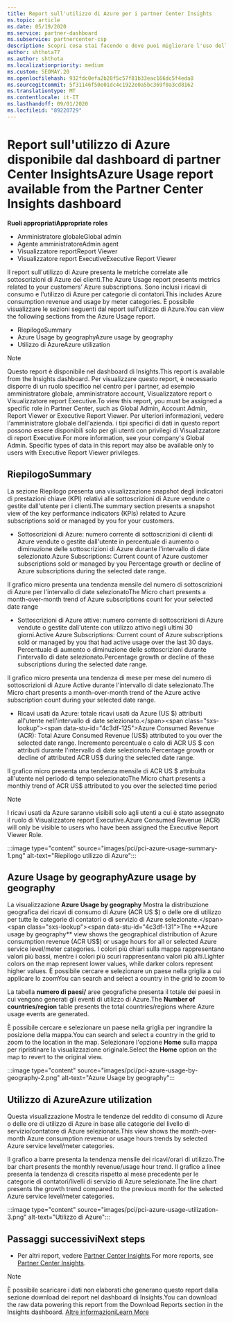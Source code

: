 ```yaml
---
title: Report sull'utilizzo di Azure per i partner Center Insights
ms.topic: article
ms.date: 05/19/2020
ms.service: partner-dashboard
ms.subservice: partnercenter-csp
description: Scopri cosa stai facendo e dove puoi migliorare l'uso delle sottoscrizioni di Azure che Vendi o Gestisci per i tuoi clienti.
author: shthota77
ms.author: shthota
ms.localizationpriority: medium
ms.custom: SEOMAY.20
ms.openlocfilehash: 932fdc0efa2b28f5c57f81b33eac166dc5f4eda8
ms.sourcegitcommit: 5f31146f50e01dc4c1922e0a5bc369f0a3cd8162
ms.translationtype: MT
ms.contentlocale: it-IT
ms.lasthandoff: 09/01/2020
ms.locfileid: "89220729"
---
```

# <a name="azure-usage-report-available-from-the-partner-center-insights-dashboard"></a><span data-ttu-id="4c3df-103">Report sull'utilizzo di Azure disponibile dal dashboard di partner Center Insights</span><span class="sxs-lookup"><span data-stu-id="4c3df-103">Azure Usage report available from the Partner Center Insights dashboard</span></span>

<span data-ttu-id="4c3df-104">**Ruoli appropriati**</span><span class="sxs-lookup"><span data-stu-id="4c3df-104">**Appropriate roles**</span></span>
- <span data-ttu-id="4c3df-105">Amministratore globale</span><span class="sxs-lookup"><span data-stu-id="4c3df-105">Global admin</span></span>
- <span data-ttu-id="4c3df-106">Agente amministratore</span><span class="sxs-lookup"><span data-stu-id="4c3df-106">Admin agent</span></span>
- <span data-ttu-id="4c3df-107">Visualizzatore report</span><span class="sxs-lookup"><span data-stu-id="4c3df-107">Report Viewer</span></span>
- <span data-ttu-id="4c3df-108">Visualizzatore report Executive</span><span class="sxs-lookup"><span data-stu-id="4c3df-108">Executive Report Viewer</span></span>

<span data-ttu-id="4c3df-109">Il report sull'utilizzo di Azure presenta le metriche correlate alle sottoscrizioni di Azure dei clienti.</span><span class="sxs-lookup"><span data-stu-id="4c3df-109">The Azure Usage report presents metrics related to your customers’ Azure subscriptions.</span></span> <span data-ttu-id="4c3df-110">Sono inclusi i ricavi di consumo e l'utilizzo di Azure per categorie di contatori.</span><span class="sxs-lookup"><span data-stu-id="4c3df-110">This includes Azure consumption revenue and usage by meter categories.</span></span> <span data-ttu-id="4c3df-111">È possibile visualizzare le sezioni seguenti dal report sull'utilizzo di Azure.</span><span class="sxs-lookup"><span data-stu-id="4c3df-111">You can view the following sections from the Azure Usage report.</span></span>

- <span data-ttu-id="4c3df-112">Riepilogo</span><span class="sxs-lookup"><span data-stu-id="4c3df-112">Summary</span></span>
- <span data-ttu-id="4c3df-113">Azure Usage by geography</span><span class="sxs-lookup"><span data-stu-id="4c3df-113">Azure usage by geography</span></span>
- <span data-ttu-id="4c3df-114">Utilizzo di Azure</span><span class="sxs-lookup"><span data-stu-id="4c3df-114">Azure utilization</span></span>

 > [!NOTE]
 > <span data-ttu-id="4c3df-115">Questo report è disponibile nel dashboard di Insights.</span><span class="sxs-lookup"><span data-stu-id="4c3df-115">This report is available from the Insights dashboard.</span></span> <span data-ttu-id="4c3df-116">Per visualizzare questo report, è necessario disporre di un ruolo specifico nel centro per i partner, ad esempio amministratore globale, amministratore account, Visualizzatore report o Visualizzatore report Executive.</span><span class="sxs-lookup"><span data-stu-id="4c3df-116">To view this report, you must be assigned a specific role in Partner Center, such as Global Admin, Account Admin, Report Viewer or Executive Report Viewer.</span></span> <span data-ttu-id="4c3df-117">Per ulteriori informazioni, vedere l'amministratore globale dell'azienda. i tipi specifici di dati in questo report possono essere disponibili solo per gli utenti con privilegi di Visualizzatore di report Executive.</span><span class="sxs-lookup"><span data-stu-id="4c3df-117">For more information, see your company's Global Admin. Specific types of data in this report may also be available only to users with Executive Report Viewer privileges.</span></span>

## <a name="summary"></a><span data-ttu-id="4c3df-118">Riepilogo</span><span class="sxs-lookup"><span data-stu-id="4c3df-118">Summary</span></span>

<span data-ttu-id="4c3df-119">La sezione Riepilogo presenta una visualizzazione snapshot degli indicatori di prestazioni chiave (KPI) relativi alle sottoscrizioni di Azure vendute o gestite dall'utente per i clienti.</span><span class="sxs-lookup"><span data-stu-id="4c3df-119">The summary section presents a snapshot view of the key performance indicators (KPIs) related to Azure subscriptions sold or managed by you for your customers.</span></span>  

- <span data-ttu-id="4c3df-120">Sottoscrizioni di Azure: numero corrente di sottoscrizioni di clienti di Azure vendute o gestite dall'utente in percentuale di aumento o diminuzione delle sottoscrizioni di Azure durante l'intervallo di date selezionato.</span><span class="sxs-lookup"><span data-stu-id="4c3df-120">Azure Subscriptions: Current count of Azure customer subscriptions sold or managed by you Percentage growth or decline of Azure subscriptions during the selected date range.</span></span>

<span data-ttu-id="4c3df-121">Il grafico micro presenta una tendenza mensile del numero di sottoscrizioni di Azure per l'intervallo di date selezionato</span><span class="sxs-lookup"><span data-stu-id="4c3df-121">The Micro chart presents a month-over-month trend of Azure subscriptions count for your selected date range</span></span>
- <span data-ttu-id="4c3df-122">Sottoscrizioni di Azure attive: numero corrente di sottoscrizioni di Azure vendute o gestite dall'utente con utilizzo attivo negli ultimi 30 giorni.</span><span class="sxs-lookup"><span data-stu-id="4c3df-122">Active Azure Subscriptions: Current count of Azure subscriptions sold or managed by you that had active usage over the last 30 days.</span></span>
<span data-ttu-id="4c3df-123">Percentuale di aumento o diminuzione delle sottoscrizioni durante l'intervallo di date selezionato.</span><span class="sxs-lookup"><span data-stu-id="4c3df-123">Percentage growth or decline of these subscriptions during the selected date range.</span></span>

<span data-ttu-id="4c3df-124">Il grafico micro presenta una tendenza di mese per mese del numero di sottoscrizioni di Azure Active durante l'intervallo di date selezionato.</span><span class="sxs-lookup"><span data-stu-id="4c3df-124">The Micro chart presents a month-over-month trend of the Azure active subscription count during your selected date range.</span></span>

- <span data-ttu-id="4c3df-125">Ricavi usati da Azure: totale ricavi usati da Azure (US $) attribuiti all'utente nell'intervallo di date selezionato.</span><span class="sxs-lookup"><span data-stu-id="4c3df-125">Azure Consumed Revenue (ACR): Total Azure Consumed Revenue (US$) attributed to you over the selected date range.</span></span>
<span data-ttu-id="4c3df-126">Incremento percentuale o calo di ACR US $ con attributi durante l'intervallo di date selezionato.</span><span class="sxs-lookup"><span data-stu-id="4c3df-126">Percentage growth or decline of attributed ACR US$ during the selected date range.</span></span> 

<span data-ttu-id="4c3df-127">Il grafico micro presenta una tendenza mensile di ACR US $ attribuita all'utente nel periodo di tempo selezionato</span><span class="sxs-lookup"><span data-stu-id="4c3df-127">The Micro chart presents a monthly trend of ACR US$ attributed to you over the selected time period</span></span>


> [!NOTE]
 > <span data-ttu-id="4c3df-128">I ricavi usati da Azure saranno visibili solo agli utenti a cui è stato assegnato il ruolo di Visualizzatore report Executive.</span><span class="sxs-lookup"><span data-stu-id="4c3df-128">Azure Consumed Revenue (ACR) will only be visible to users who have been assigned the Executive Report Viewer Role.</span></span>

:::image type="content" source="images/pci/pci-azure-usage-summary-1.png" alt-text="Riepilogo utilizzo di Azure":::

## <a name="azure-usage-by-geography"></a><span data-ttu-id="4c3df-130">Azure Usage by geography</span><span class="sxs-lookup"><span data-stu-id="4c3df-130">Azure usage by geography</span></span>

<span data-ttu-id="4c3df-131">La visualizzazione **Azure Usage by geography** Mostra la distribuzione geografica dei ricavi di consumo di Azure (ACR US $) o delle ore di utilizzo per tutte le categorie di contatori o di servizio di Azure selezionate.</span><span class="sxs-lookup"><span data-stu-id="4c3df-131">The **Azure usage by geography** view shows the geographical distribution of Azure consumption revenue (ACR US$) or usage hours for all or selected Azure service level/meter categories.</span></span> <span data-ttu-id="4c3df-132">I colori più chiari sulla mappa rappresentano valori più bassi, mentre i colori più scuri rappresentano valori più alti.</span><span class="sxs-lookup"><span data-stu-id="4c3df-132">Lighter colors on the map represent lower values, while darker colors represent higher values.</span></span> <span data-ttu-id="4c3df-133">È possibile cercare e selezionare un paese nella griglia a cui applicare lo zoom</span><span class="sxs-lookup"><span data-stu-id="4c3df-133">You can search and select a country in the grid to zoom to</span></span> 

<span data-ttu-id="4c3df-134">La tabella **numero di paesi/** aree geografiche presenta il totale dei paesi in cui vengono generati gli eventi di utilizzo di Azure.</span><span class="sxs-lookup"><span data-stu-id="4c3df-134">The **Number of countries/region** table presents the total countries/regions where Azure usage events are generated.</span></span>

<span data-ttu-id="4c3df-135">È possibile cercare e selezionare un paese nella griglia per ingrandire la posizione della mappa.</span><span class="sxs-lookup"><span data-stu-id="4c3df-135">You can search and select a country in the grid to zoom to the location in the map.</span></span> <span data-ttu-id="4c3df-136">Selezionare l'opzione **Home** sulla mappa per ripristinare la visualizzazione originale.</span><span class="sxs-lookup"><span data-stu-id="4c3df-136">Select the **Home** option on the map to revert to the original view.</span></span>

:::image type="content" source="images/pci/pci-azure-usage-by-geography-2.png" alt-text="Azure Usage by geography":::

## <a name="azure-utilization"></a><span data-ttu-id="4c3df-138">Utilizzo di Azure</span><span class="sxs-lookup"><span data-stu-id="4c3df-138">Azure utilization</span></span>

<span data-ttu-id="4c3df-139">Questa visualizzazione Mostra le tendenze del reddito di consumo di Azure o delle ore di utilizzo di Azure in base alle categorie del livello di servizio/contatore di Azure selezionate.</span><span class="sxs-lookup"><span data-stu-id="4c3df-139">This view shows the month-over-month Azure consumption revenue or usage hours trends by selected Azure service level/meter categories.</span></span> 

<span data-ttu-id="4c3df-140">Il grafico a barre presenta la tendenza mensile dei ricavi/orari di utilizzo.</span><span class="sxs-lookup"><span data-stu-id="4c3df-140">The bar chart presents the monthly revenue/usage hour trend.</span></span> <span data-ttu-id="4c3df-141">Il grafico a linee presenta la tendenza di crescita rispetto al mese precedente per le categorie di contatori/livelli di servizio di Azure selezionate.</span><span class="sxs-lookup"><span data-stu-id="4c3df-141">The line chart presents the growth trend compared to the previous month for the selected Azure service level/meter categories.</span></span>

:::image type="content" source="images/pci/pci-azure-usage-utilization-3.png" alt-text="Utilizzo di Azure":::

## <a name="next-steps"></a><span data-ttu-id="4c3df-143">Passaggi successivi</span><span class="sxs-lookup"><span data-stu-id="4c3df-143">Next steps</span></span>

- <span data-ttu-id="4c3df-144">Per altri report, vedere [Partner Center Insights](partner-center-insights.md).</span><span class="sxs-lookup"><span data-stu-id="4c3df-144">For more reports, see [Partner Center Insights](partner-center-insights.md).</span></span>

>[!NOTE] 
> <span data-ttu-id="4c3df-145">È possibile scaricare i dati non elaborati che generano questo report dalla sezione download dei report nel dashboard di Insights.</span><span class="sxs-lookup"><span data-stu-id="4c3df-145">You can download the raw data powering this report from the Download Reports section in the Insights dashboard.</span></span> [<span data-ttu-id="4c3df-146">Altre informazioni</span><span class="sxs-lookup"><span data-stu-id="4c3df-146">Learn More</span></span>](pci-download-reports.md) 
